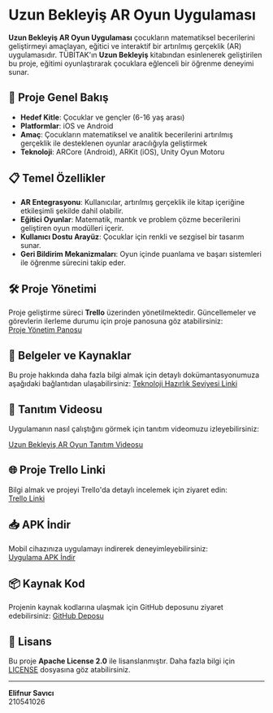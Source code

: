 
# Uzun Bekleyiş AR Oyun Uygulaması

**Uzun Bekleyiş AR Oyun Uygulaması** çocukların matematiksel becerilerini geliştirmeyi amaçlayan, eğitici ve interaktif bir artırılmış gerçeklik (AR) uygulamasıdır. TÜBİTAK'ın **Uzun Bekleyiş** kitabından esinlenerek geliştirilen bu proje, eğitimi oyunlaştırarak çocuklara eğlenceli bir öğrenme deneyimi sunar.

## 🚀 Proje Genel Bakış

- **Hedef Kitle**: Çocuklar ve gençler (6-16 yaş arası)
- **Platformlar**: iOS ve Android
- **Amaç**: Çocukların matematiksel ve analitik becerilerini artırılmış gerçeklik ile desteklenen oyunlar aracılığıyla geliştirmek
- **Teknoloji**: ARCore (Android), ARKit (iOS), Unity Oyun Motoru

## 📋 Temel Özellikler

- **AR Entegrasyonu**: Kullanıcılar, artırılmış gerçeklik ile kitap içeriğine etkileşimli şekilde dahil olabilir.
- **Eğitici Oyunlar**: Matematik, mantık ve problem çözme becerilerini geliştiren oyun modülleri içerir.
- **Kullanıcı Dostu Arayüz**: Çocuklar için renkli ve sezgisel bir tasarım sunar.
- **Geri Bildirim Mekanizmaları**: Oyun içinde puanlama ve başarı sistemleri ile öğrenme sürecini takip eder.
## 🛠 Proje Yönetimi

Proje geliştirme süreci **Trello** üzerinden yönetilmektedir. 
Güncellemeler ve görevlerin ilerleme durumu için proje panosuna göz atabilirsiniz:  
[Proje Yönetim Panosu](https://trello.com/your-project-link)

## 📄 Belgeler ve Kaynaklar

Bu proje hakkında daha fazla bilgi almak için detaylı dokümantasyonumuza aşağıdaki bağlantıdan ulaşabilirsiniz:
[Teknoloji Hazırlık Seviyesi Linki](https://docs.google.com/spreadsheets/d/1uqn7Qplz7s8VLJJDeWKfXq-Iox9nVxK1/edit?usp=sharing&ouid=112703584692783586554&rtpof=true&sd=true)

## 🎥 Tanıtım Videosu

Uygulamanın nasıl çalıştığını görmek için tanıtım videomuzu izleyebilirsiniz:

[Uzun Bekleyiş AR Oyun Tanıtım Videosu](https://youtube.com/shorts/MLxLFNl1by0?si=m_zqdwXczwvnP5z6)

## 🌐 Proje Trello Linki

Bilgi almak ve projeyi Trello'da  detaylı incelemek için ziyaret edin:  
[Trello Linki](https://trello.com/b/ZArzs78b/ar-oyun-projesi)

## 📥 APK İndir

Mobil cihazınıza uygulamayı indirerek deneyimleyebilirsiniz:  
[Uygulama APK İndir](https://raw.githubusercontent.com/elfsvc/Bekleyis/refs/heads/main/ELIFNUR_SAVICI_210541026.apk)

## 📦 Kaynak Kod

Projenin kaynak kodlarına ulaşmak için GitHub deposunu ziyaret edebilirsiniz:
[GitHub Deposu](https://github.com/elfsvc/Bekleyis)

## 📄 Lisans

Bu proje **Apache License 2.0** ile lisanslanmıştır. Daha fazla bilgi için [LICENSE](LICENSE) dosyasına göz atabilirsiniz.

---

**Elifnur Savıcı**  
210541026

